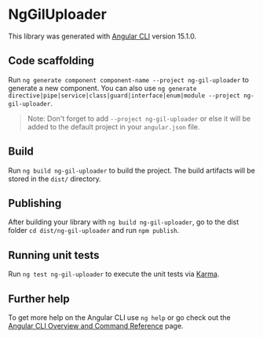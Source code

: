 # NgGilUploader

This library was generated with [Angular CLI](https://github.com/angular/angular-cli) version 15.1.0.

## Code scaffolding

Run `ng generate component component-name --project ng-gil-uploader` to generate a new component. You can also use `ng generate directive|pipe|service|class|guard|interface|enum|module --project ng-gil-uploader`.
> Note: Don't forget to add `--project ng-gil-uploader` or else it will be added to the default project in your `angular.json` file. 

## Build

Run `ng build ng-gil-uploader` to build the project. The build artifacts will be stored in the `dist/` directory.

## Publishing

After building your library with `ng build ng-gil-uploader`, go to the dist folder `cd dist/ng-gil-uploader` and run `npm publish`.

## Running unit tests

Run `ng test ng-gil-uploader` to execute the unit tests via [Karma](https://karma-runner.github.io).

## Further help

To get more help on the Angular CLI use `ng help` or go check out the [Angular CLI Overview and Command Reference](https://angular.io/cli) page.

